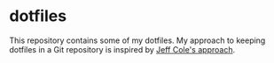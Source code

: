 # dotfiles

This repository contains some of my dotfiles. My approach to keeping dotfiles
in a Git repository is inspired by [Jeff Cole's approach][jc].

[jc]: https://www.foraker.com/blog/get-your-dotfiles-under-control
